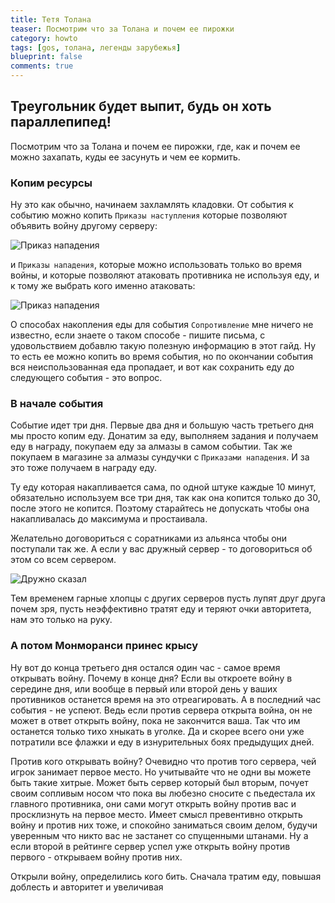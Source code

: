 ```yaml
---
title: Тетя Толана
teaser: Посмотрим что за Толана и почем ее пирожки 
category: howto
tags: [gos, толана, легенды зарубежья]
blueprint: false
comments: true
---
```


## Треугольник будет выпит, будь он хоть параллепипед!

Посмотрим что за Толана и почем ее пирожки, где, как и почем ее можно захапать, куды ее засунуть и чем ее кормить.

### Копим ресурсы

Ну это как обычно, начинаем захламлять кладовки. От события к событию можно копить `Приказы наступления` которые позволяют объявить войну другому серверу:

![Приказ нападения](https://flicus.github.io/gos/i/prikaz.jpg)

и `Приказы нападения`, которые можно использовать только во время войны, и которые позволяют атаковать противника не используя еду, и к тому же выбрать кого именно атаковать:

![Приказ нападения](https://flicus.github.io/gos/i/prikaz.jpg)

О способах накопления еды для события `Сопротивление` мне ничего не известно, если знаете о таком способе - пишите письма, с удовольствием добавлю такую полезную информацию в этот гайд.
Ну то есть ее можно копить во время события, но по окончании события вся неиспользованная еда пропадает, и вот как сохранить еду до следующего события - это вопрос.

### В начале события

Событие идет три дня. Первые два дня и большую часть третьего дня мы просто копим еду. Донатим за еду, выполняем задания и получаем еду в награду, покупаем еду за алмазы в самом событии.
Так же покупаем в магазине за алмазы сундучки с `Приказами нападения`. И за это тоже получаем в награду еду.

Ту еду которая накапливается сама, по одной штуке каждые 10 минут, обязательно используем все три дня, так как она копится только до 30, после этого не копится.
Поэтому старайтесь не допускать чтобы она накапливалась до максимума и простаивала.

Желательно договориться с соратниками из альянса чтобы они поступали так же. А если у вас дружный сервер - то договориться об этом со всем сервером.

![Дружно сказал](https://flicus.github.io/gos/i/leopold.jpeg)

Тем временем гарные хлопцы с других серверов пусть лупят друг друга почем зря, пусть неэффективно тратят еду и теряют очки авторитета, нам это только на руку.


### А потом Монморанси принес крысу

Ну вот до конца третьего дня остался один час - самое время открывать войну. Почему в конце дня? Если вы откроете войну в середине дня, или вообще в первый или второй день
у ваших противников останется время на это отреагировать. А в последний час события - не успеют. Ведь если против сервера открыта война, он не может в ответ открыть войну, пока не закончится ваша.
Так что им останется только тихо хныкать в уголке. Да и скорее всего они уже потратили все флажки и еду в изнурительных боях предыдущих дней.

Против кого открывать войну? Очевидно что против того сервера, чей игрок занимает первое место. Но учитывайте что не одни вы можете быть такие хитрые. Может быть 
сервер который был вторым, почует своим сопливым носом что пока вы любезно сносите с пьедестала их главного противника, они сами могут открыть войну против вас и
просклизнуть на первое место. Имеет смысл превентивно открыть войну и против них тоже, и спокойно заниматься своим делом, будучи уверенным что никто вас
не застанет со спущенными штанами. Ну а если второй в рейтинге сервер успел уже открыть войну против первого - открываем войну против них.
 
Открыли войну, определились кого бить. Сначала тратим еду, повышая доблесть и авторитет и увеличивая 